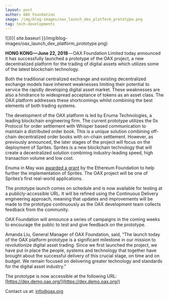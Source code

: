 ```yaml
---
layout: post
author: OAX Foundation
image: /img/blog-images/oax_launch_dex_platform_prototype.png
tag: tech-developments
---
```

![]({{ site.baseurl }}/img/blog-images/oax_launch_dex_platform_prototype.png)

**HONG KONG — June 22, 2018** — OAX Foundation Limited today announced it has successfully launched a prototype of the OAX project, a new decentralized platform for the trading of digital assets which utilizes some of the latest blockchain technology.

Both the traditional centralized exchange and existing decentralized exchange models have inherent weaknesses limiting their potential to service the rapidly developing digital asset market. These weaknesses are also a hindrance to widespread acceptance of tokens as an asset class. The OAX platform addresses these shortcomings whilst combining the best elements of both trading systems.

The development of the OAX platform is led by Enuma Technologies, a leading blockchain engineering firm. The current prototype utilizes the 0x Protocol for order settlement with Whisper based communication to maintain a distributed order book. This is a unique solution combining off-chain decentralized order books with on-chain settlement. However, as previously announced, the later stages of the project will focus on the deployment of Sprites. Sprites is a new blockchain technology that will create a decentralized solution combining industry-leading speed, high transaction volume and low cost.

Enuma in May was [awarded a grant](https://medium.com/@OAX_Foundation/oax-foundation-congratulates-enuma-technologies-on-its-ethereum-foundation-grant-1658b63f5366) by the Ethereum Foundation to help further the implementation of Sprites. The OAX project will be one of Sprites’s first real-world applications.

The prototype launch comes on schedule and is now available for testing at a publicly-accessible URL. It will be refined using the Continuous Delivery engineering approach, meaning that updates and improvements will be made to the prototype continuously as the OAX development team collects feedback from the community.

OAX Foundation will announce a series of campaigns in the coming weeks to encourage the public to test and give feedback on the prototype.

Amanda Liu, General Manager of OAX Foundation, said, “The launch today of the OAX platform prototype is a significant milestone in our mission to revolutionize digital asset trading. Since we first launched the project, we have put in place the people, systems and technology that together have brought about the successful delivery of this crucial stage, on time and on budget. We remain focused on delivering greater technology and standards for the digital asset industry.”

The prototype is now accessible at the following URL: [https://dex.demo.oax.org/](https://dex.demo.oax.org/)

Contact us at: [info@oax.org](mailto:info@oax.org)

